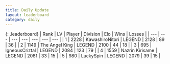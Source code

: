 ```yaml
---
title: Daily Update
layout: leaderboard
category: daily
---
```


{: .leaderboard}
| Rank | LV | Player | Division | Elo | Wins | Losses |
| --- | --- | --- | --- | --- | --- | --- |
| <span data-change="3">1</span> | 2228 | <span title="ID: 164871">KawashiroNitori</span> | LEGEND | <span data-change="44">2128</span> | <span data-change="32">89</span> | <span data-change="14">36</span> |
| <span data-change="0">2</span> | 1149 | <span title="ID: 547162">The Angel King</span> | LEGEND | <span data-change="4">2100</span> | <span data-change="2">44</span> | <span data-change="1">18</span> |
| <span data-change="0">3</span> | 695 | <span title="ID: 69018">IgneousCriztal</span> | LEGEND | <span data-change="-5">2084</span> | <span data-change="9">123</span> | <span data-change="5">79</span> |
| <span data-change="3">4</span> | 1559 | <span title="ID: 315148">Nazrin Kirisame</span> | LEGEND | <span data-change="41">2081</span> | <span data-change="12">33</span> | <span data-change="4">15</span> |
| <span data-change="0">5</span> | 980 | <span title="ID: 498412">LuckySpin</span> | LEGEND | <span data-change="18">2079</span> | <span data-change="4">39</span> | <span data-change="1">15</span> |